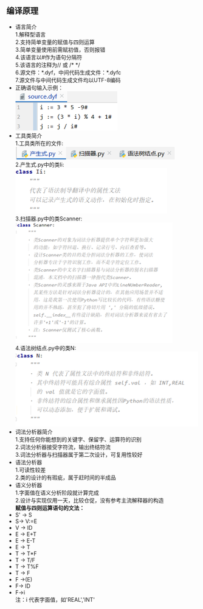 ## 编译原理
* 语言简介   
1.解释型语言   
2.支持简单变量的赋值与四则运算   
3.简单变量使用前需赋初值，否则报错   
4.该语言以#作为语句分隔符   
5.该语言的注释为// 或 /* */   
6.源文件：\*.dyf，中间代码生成文件：\*.dyfc   
7.源文件与中间代码生成文件均以UTF-8编码      
* 正确语句输入示例：   
![](1.png)   
* 工具类简介   
1.工具类所在的文件:   
![](2.png)   
2.产生式.py中的类Ii:   
![](3.png)   
3.扫描器.py中的类Scanner:   
![](4.png)   
4.语法树结点.py中的类N:   
![](5.png)   
* 词法分析器简介   
1.支持任何你能想到的关键字、保留字、运算符的识别   
2.词法分析器接受字符流，输出终结符流   
3.词法分析器与扫描器属于第二次设计，可复用性较好
* 语法分析器   
1.可读性较差   
2.类的设计的有瑕疵，属于赶时间的半成品   
* 语义分析器   
1.字面值在语义分析阶段就计算完成   
2.设计与实现仅用一天，比较仓促，没有参考主流解释器的构造   
**赋值与四则运算语句的文法：**
* S' -> S
* S-> V:=E
* V -> ID
* E -> E+T
* E -> E-T
* E -> T
* T -> T*F
* T -> T/F
* T -> T%F
* T -> F
* F ->(E)
* F-> ID
* F->i   
注：i 代表字面值，如'REAL','INT'